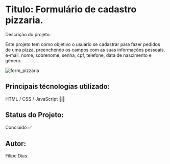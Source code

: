 

# Titulo: Formulário de cadastro pizzaria. 

Descrição do projeto: 

Este projeto tem como objetivo o usuário se cadastrar para fazer pedidos de uma pizza, preenchendo os campos com as suas informações pessoais, e-mail, nome, sobrenome, senha, cpf, telefone, data de nascimento e gênero.

![form_pizzaria](https://user-images.githubusercontent.com/97606816/192921370-55ed267e-bc11-4552-b40d-98cab9d6e16e.png)

## Principais técnologias utilizado:

HTML / CSS / JavaScript 🧑‍💻

## Status do Projeto:

Concluído ✅

## Autor:

Filipe Dias

